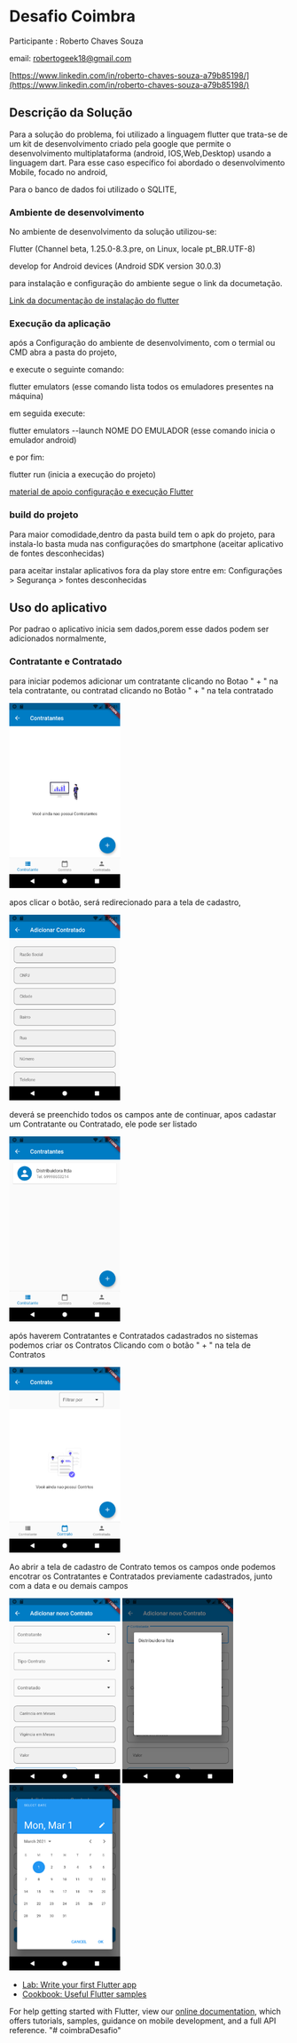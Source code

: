 # Desafio Coimbra

Participante : Roberto Chaves Souza

email: robertogeek18@gmail.com

[https://www.linkedin.com/in/roberto-chaves-souza-a79b85198/](https://www.linkedin.com/in/roberto-chaves-souza-a79b85198/)


## Descrição da Solução

Para a solução do problema, foi utilizado a linguagem flutter que trata-se de um kit de desenvolvimento criado pela google que permite o desenvolvimento multiplataforma (android, IOS,Web,Desktop) usando a linguagem dart. Para esse caso específico foi abordado o desenvolvimento Mobile, focado no android,

Para o banco de dados foi utilizado o SQLITE,

### Ambiente de desenvolvimento
 
 No ambiente de desenvolvimento da solução utilizou-se:
 
 Flutter (Channel beta, 1.25.0-8.3.pre, on Linux, locale pt_BR.UTF-8)
 
 develop for Android devices (Android SDK version 30.0.3)
 
 para instalação e configuração do ambiente segue o link da documetação.
  
 [Link da documentação de instalação do flutter](https://flutter.dev/docs/get-started/install)
 
 ### Execução da aplicação
  
  após a Configuração do ambiente de desenvolvimento, com o termial ou CMD abra a pasta do projeto,
  
  e execute o seguinte comando:
  
  flutter emulators (esse comando lista todos os emuladores presentes na máquina)
  
  em seguida execute:
  
  flutter emulators --launch NOME DO EMULADOR (esse comando inicia o emulador android)
  
  e por fim:
  
  flutter run (inicia a execução do projeto)
 
 [material de apoio configuração e execução Flutter](https://www.devmedia.com.br/hello-world-com-flutter/40321)
 
 ### build do projeto
     
 Para maior comodidade,dentro da pasta build tem  o apk do projeto,
 para instala-lo basta muda nas configurações do smartphone (aceitar aplicativo de fontes desconhecidas)

 para aceitar instalar aplicativos fora da play store entre em: Configurações > Segurança > fontes desconhecidas 

## Uso do aplicativo

Por padrao o aplicativo inicia sem dados,porem esse dados podem ser adicionados normalmente,

### Contratante e Contratado

para iniciar podemos adicionar um contratante clicando no Botao " + " na tela contratante, ou contratad clicando no Botão " + " na tela contratado

<img src="https://github.com/robertcsouza/coimbraDesafio/blob/main/images/screens/Screenshot_1614618067.png" alt="drawing" width="200"/>

apos clicar o botão, será redirecionado para a tela de cadastro,

<img src="https://github.com/robertcsouza/coimbraDesafio/blob/main/images/screens/Screenshot_1614618099.png" alt="drawing" width="200"/>

deverá se preenchido todos os campos ante de continuar, apos cadastar um Contratante ou Contratado, ele pode ser listado

<img src="https://github.com/robertcsouza/coimbraDesafio/blob/main/images/screens/Screenshot_1614623804.png" alt="drawing" width="200"/>

após haverem Contratantes e Contratados cadastrados no sistemas podemos criar os Contratos Clicando com o botão " + " na tela de Contratos

<img src="https://github.com/robertcsouza/coimbraDesafio/blob/main/images/screens/Screenshot_1614624385.png" alt="drawing" width="200"/>

Ao abrir a tela de cadastro de Contrato temos os campos onde podemos encotrar os Contratantes e Contratados previamente cadastrados, junto com a data e ou demais campos 

<img src="https://github.com/robertcsouza/coimbraDesafio/blob/main/images/screens/Screenshot_1614624405.png" alt="drawing" width="200"/>
<img src="https://github.com/robertcsouza/coimbraDesafio/blob/main/images/screens/Screenshot_1614624396.png" alt="drawing" width="200"/>
<img src="https://github.com/robertcsouza/coimbraDesafio/blob/main/images/screens/Screenshot_1614624401.png" alt="drawing" width="200"/>


- [Lab: Write your first Flutter app](https://flutter.dev/docs/get-started/codelab)
- [Cookbook: Useful Flutter samples](https://flutter.dev/docs/cookbook)

For help getting started with Flutter, view our
[online documentation](https://flutter.dev/docs), which offers tutorials,
samples, guidance on mobile development, and a full API reference.
"# coimbraDesafio" 
